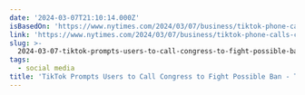 ```yaml
---
date: '2024-03-07T21:10:14.000Z'
isBasedOn: 'https://www.nytimes.com/2024/03/07/business/tiktok-phone-calls-congress.html'
link: 'https://www.nytimes.com/2024/03/07/business/tiktok-phone-calls-congress.html'
slug: >-
  2024-03-07-tiktok-prompts-users-to-call-congress-to-fight-possible-ban-the-new-york
tags:
  - social media
title: 'TikTok Prompts Users to Call Congress to Fight Possible Ban - The New York '
---
```


